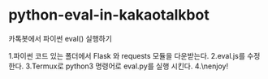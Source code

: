 # python-eval-in-kakaotalkbot
카톡봇에서 파이썬 eval() 실행하기

1.파이썬 코드 있는 폴더에서 Flask 와 requests 모듈을 다운받는다.
2.eval.js를 수정한다.
3.Termux로 python3 명령어로 eval.py를 실행 시킨다.
4.\nenjoy!
